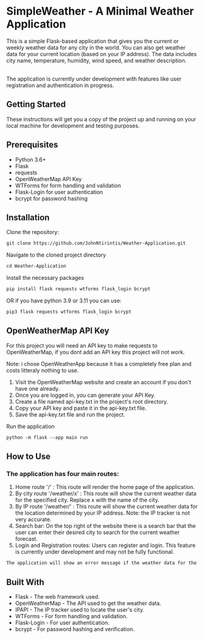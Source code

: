 <h1>SimpleWeather - A Minimal Weather Application</h1>
This is a simple Flask-based application that gives you the current or weekly weather data for any city in the world. You can also get weather data for your current location (based on your IP address). The data includes city name, temperature, humidity, wind speed, and weather description.

<br> The application is currently under development with features like user registration and authentication in progress.

<h2>Getting Started</h2>
These instructions will get you a copy of the project up and running on your local machine for development and testing purposes.

<h2>Prerequisites</h2>
<ul>
  <li>Python 3.6+</li>
  <li>Flask</li>
  <li>requests</li>
  <li>OpenWeatherMap API Key</li>
  <li>WTForms for form handling and validation</li>
  <li>Flask-Login for user authentication</li>
  <li>bcrypt for password hashing</li>
</ul>

<h2>Installation</h2>

Clone the repository:
```md
git clone https://github.com/JohnNtirintis/Weather-Application.git
```

Navigate to the cloned project directory
```md
cd Weather-Application
```

Install the necessary packages
```md
pip install flask requests wtforms flask_login bcrypt
```
OR if you have python 3.9 or 3.11 you can use:
```md
pip3 flask requests wtforms flask_login bcrypt
```
<h2>OpenWeatherMap API Key</h2>
<p>For this project you will need an API key to make requests to OpenWeatherMap, if you dont add an API key this project will not work.</p>
<p>Note: i chose OpenWeatherApp because it has a completely free plan and costs litteraly nothing to use.</p>
 
<ol>
  <li>Visit the OpenWeatherMap website and create an account if you don't have one already.</li>
  <li>Once you are logged in, you can generate your API Key.</li>
  <li>Create a file named api-key.txt in the project's root directory.</li>
  <li>Copy your API key and paste it in the api-key.txt file.</li>
  <li>Save the api-key.txt file and run the project.</li>
</ol>

Run the application
```md
python -m flask --app main run
```

<h2>How to Use</h2>
<h3>The application has four main routes:</h3>
<ol>
  <li>Home route '/' : This route will render the home page of the application.</li>
  <li>By city route '/weather/x' : This route will show the current weather data for the specified city. Replace x with the name of the city.</li>
  <li>By IP route '/weather/' : This route will show the current weather data for the location determined by your IP address. Note: the IP tracker is not very accurate.</li>
  <li>Search bar: On the top right of the website there is a search bar that the user can enter their desired city to search for the current weather forecast.</li>
  <li>Login and Registration routes: Users can register and login. This feature is currently under development and may not be fully functional.</li>
</ol>

```md
The application will show an error message if the weather data for the specified city is not available.
```
    
<h2>Built With</h2>
<ul>
  <li>Flask - The web framework used.</li>
  <li>OpenWeatherMap - The API used to get the weather data.</li>
  <li>IPAPI - The IP tracker used to locate the user's city.</li>
  <li>WTForms - For form handling and validation.</li>
  <li>Flask-Login - For user authentication.</li>
  <li>bcrypt - For password hashing and verification.</li>
</ul>
